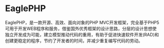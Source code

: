 EaglePHP
========

EaglePHP，是一款开源、高效、面向对象的PHP MVC开发框架，完全基于PHP5可用于开发WEB程序和服务，借鉴国外优秀框架的设计思路，分层的设计思想使独立开发成为可能，建立模型推动代码的重用，有助于促进快速软件开发(RAD)和创建更稳定的程序，节约了开发者的时间，并减少重复编写代码的劳动。 